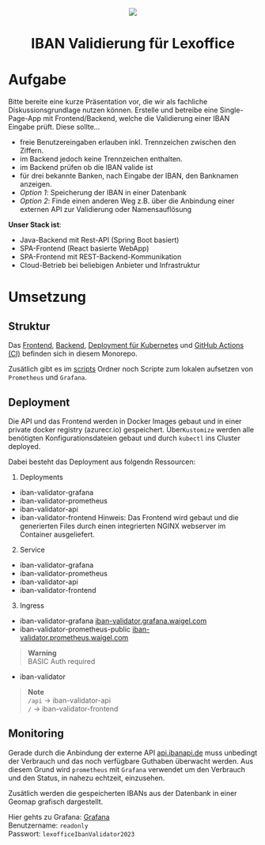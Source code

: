 <p align="center">
<img src="https://user-images.githubusercontent.com/25115243/212448089-afb26657-7713-4def-9a27-137becaf7185.png" />
<h1 align="center">IBAN Validierung für Lexoffice</h1>
</p>

# Aufgabe

Bitte bereite eine kurze Präsentation vor, die wir als fachliche Diskussionsgrundlage nutzen können. Erstelle und betreibe eine Single-Page-App mit Frontend/Backend, welche die Validierung einer IBAN Eingabe prüft. Diese sollte…
- freie Benutzereingaben erlauben inkl. Trennzeichen zwischen den Ziffern.
- im Backend jedoch keine Trennzeichen enthalten.
- im Backend prüfen ob die IBAN valide ist
- für drei bekannte Banken, nach Eingabe der IBAN, den Banknamen anzeigen.
- *Option 1*: Speicherung der IBAN in einer Datenbank  
- *Option 2*: Finde einen anderen Weg z.B. über die Anbindung einer externen API zur Validierung oder Namensauflösung

**Unser Stack ist**:
- Java-Backend mit Rest-API (Spring Boot basiert)
- SPA-Frontend (React basierte WebApp)
- SPA-Frontend mit REST-Backend-Kommunikation
- Cloud-Betrieb bei beliebigen Anbieter und Infrastruktur

# Umsetzung

## Struktur 
Das [Frontend](/frontend#readme), [Backend](/backend#readme), [Deployment für Kubernetes](/k8s#readme) und [GitHub Actions (CI)](/.github/workflows/ci.yml) befinden sich in diesem Monorepo.

Zusätlich gibt es im [scripts](/scripts#readme) Ordner noch Scripte zum lokalen aufsetzen von `Prometheus` und `Grafana`.

## Deployment

Die API und das Frontend werden in Docker Images gebaut und in einer private docker registry (azurecr.io) gespeichert. Über`Kustomize` werden alle benötigten Konfigurationsdateien gebaut und durch `kubectl` ins Cluster deployed. 

Dabei besteht das Deployment aus folgendn Ressourcen:

1. Deployments 
- iban-validator-grafana
- iban-validator-prometheus
- iban-validator-api
- iban-validator-frontend
  Hinweis: Das Frontend wird gebaut und die generierten Files durch einen integrierten NGINX webserver im Container ausgeliefert. 
2. Service
- iban-validator-grafana
- iban-validator-prometheus
- iban-validator-api
- iban-validator-frontend
3. Ingress
- iban-validator-grafana [iban-validator.grafana.waigel.com](https://iban-validator.grafana.waigel.com)
- iban-validator-prometheus-public [iban-validator.prometheus.waigel.com](https://iban-validator.prometheus.waigel.com) <br/>
> **Warning**<br/>
> BASIC Auth required
- iban-validator
> **Note**<br/>
> `/api` -> iban-validator-api <br/>
> `/` -> iban-validator-frontend

## Monitoring
Gerade durch die Anbindung der externe API [api.ibanapi.de](https://api.ibanapi.de) muss unbedingt der Verbrauch und das noch verfügbare Guthaben überwacht werden. Aus diesem Grund wird `prometheus` mit `Grafana` verwendet um den Verbrauch und den Status, in nahezu echtzeit, einzusehen. 

Zusätlich werden die gespeicherten IBANs aus der Datenbank in einer Geomap grafisch dargestellt. 

Hier gehts zu Grafana: [Grafana](https://iban-validator.grafana.waigel.com)<br/>
Benutzername: `readonly`<br/>
Passwort: `lexofficeIbanValidator2023`





